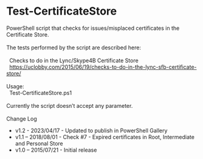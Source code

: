 # Test-CertificateStore
PowerShell script that checks for issues/misplaced certificates in the Certificate Store.
<br/>
<br/>The tests performed by the script are described here:
<br/>
<br/>&nbsp;&nbsp;Checks to do in the Lync/Skype4B Certificate Store
<br/>&nbsp;&nbsp;https://uclobby.com/2015/06/19/checks-to-do-in-the-lync-sfb-certificate-store/
<br/>
<br/>Usage:
<br/>&nbsp;&nbsp;Test-CertificateStore.ps1
<br/>
<br/>Currently the script doesn’t accept any parameter.
<br/>
<br/>Change Log
<ul>
    <li>v1.2 - 2023/04/17 - Updated to publish in PowerShell Gallery</li>
    <li>v1.1 – 2018/08/01 - Check #7 - Expired certificates in Root, Intermediate and Personal Store</li>
    <li>v1.0 – 2015/07/21 - Initial release</li>
</ul>

